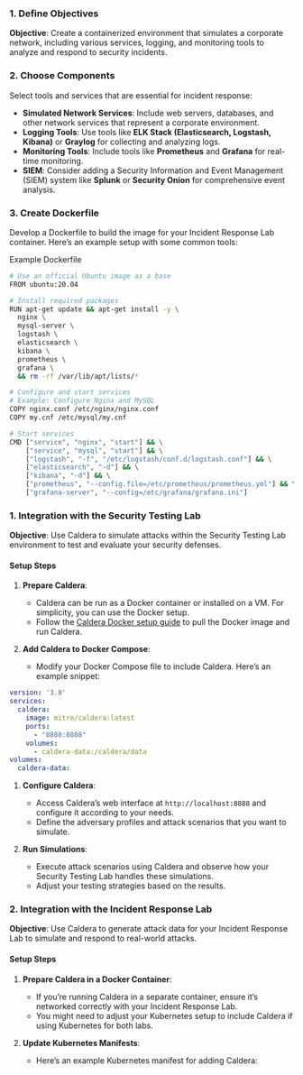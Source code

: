 ### **1. Define Objectives**

**Objective**: Create a containerized environment that simulates a corporate network, including various services, logging, and monitoring tools to analyze and respond to security incidents.

### **2. Choose Components**

Select tools and services that are essential for incident response:

- **Simulated Network Services**: Include web servers, databases, and other network services that represent a corporate environment.
- **Logging Tools**: Use tools like **ELK Stack (Elasticsearch, Logstash, Kibana)** or **Graylog** for collecting and analyzing logs.
- **Monitoring Tools**: Include tools like **Prometheus** and **Grafana** for real-time monitoring.
- **SIEM**: Consider adding a Security Information and Event Management (SIEM) system like **Splunk** or **Security Onion** for comprehensive event analysis.

### **3. Create Dockerfile**

Develop a Dockerfile to build the image for your Incident Response Lab container. Here’s an example setup with some common tools:


Example Dockerfile 

```bash
# Use an official Ubuntu image as a base
FROM ubuntu:20.04

# Install required packages
RUN apt-get update && apt-get install -y \
  nginx \
  mysql-server \
  logstash \
  elasticsearch \
  kibana \
  prometheus \
  grafana \
  && rm -rf /var/lib/apt/lists/*

# Configure and start services
# Example: Configure Nginx and MySQL
COPY nginx.conf /etc/nginx/nginx.conf
COPY my.cnf /etc/mysql/my.cnf

# Start services
CMD ["service", "nginx", "start"] && \
    ["service", "mysql", "start"] && \
    ["logstash", "-f", "/etc/logstash/conf.d/logstash.conf"] && \
    ["elasticsearch", "-d"] && \
    ["kibana", "-d"] && \
    ["prometheus", "--config.file=/etc/prometheus/prometheus.yml"] && \
    ["grafana-server", "--config=/etc/grafana/grafana.ini"]
```


### **1. Integration with the Security Testing Lab**

**Objective**: Use Caldera to simulate attacks within the Security Testing Lab environment to test and evaluate your security defenses.

#### **Setup Steps**

1. **Prepare Caldera**:
    
    - Caldera can be run as a Docker container or installed on a VM. For simplicity, you can use the Docker setup.
    - Follow the [Caldera Docker setup guide](https://github.com/mitre/caldera#docker) to pull the Docker image and run Caldera.
2. **Add Caldera to Docker Compose**:
    
    - Modify your Docker Compose file to include Caldera. Here’s an example snippet:


```yaml
version: '3.8'
services:
  caldera:
    image: mitre/caldera:latest
    ports:
      - "8888:8888"
    volumes:
      - caldera-data:/caldera/data
volumes:
  caldera-data:
```


1. **Configure Caldera**:
    
    - Access Caldera’s web interface at `http://localhost:8888` and configure it according to your needs.
    - Define the adversary profiles and attack scenarios that you want to simulate.
2. **Run Simulations**:
    
    - Execute attack scenarios using Caldera and observe how your Security Testing Lab handles these simulations.
    - Adjust your testing strategies based on the results.

### **2. Integration with the Incident Response Lab**

**Objective**: Use Caldera to generate attack data for your Incident Response Lab to simulate and respond to real-world attacks.

#### **Setup Steps**

1. **Prepare Caldera in a Docker Container**:
    
    - If you’re running Caldera in a separate container, ensure it’s networked correctly with your Incident Response Lab.
    - You might need to adjust your Kubernetes setup to include Caldera if using Kubernetes for both labs.
2. **Update Kubernetes Manifests**:
    
    - Here’s an example Kubernetes manifest for adding Caldera: